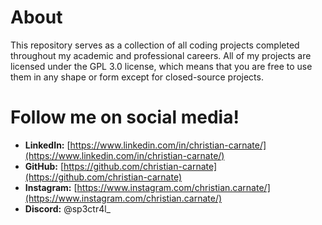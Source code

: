 # About
This repository serves as a collection of all coding projects completed throughout my academic and professional careers. All of my projects are licensed under the GPL 3.0 license, which means that you are free to use them in any shape or form except for closed-source projects.

# Follow me on social media!

- **LinkedIn:** [https://www.linkedin.com/in/christian-carnate/](https://www.linkedin.com/in/christian-carnate/)
- **GitHub:** [https://github.com/christian-carnate](https://github.com/christian-carnate)
- **Instagram:** [https://www.instagram.com/christian.carnate/](https://www.instagram.com/christian.carnate/)
- **Discord:** @sp3ctr4l_
